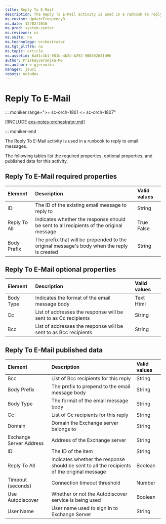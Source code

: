 ```yaml
---
title: Reply To E-Mail
description: The Reply To E-Mail activity is used in a runbook to reply to email messages.
ms.custom: UpdateFrequency3
ms.date: 12/02/2016
ms.prod: system-center
ms.reviewer: na
ms.suite: na
ms.technology: orchestrator
ms.tgt_pltfrm: na
ms.topic: article
ms.assetid: 6a81c1b1-081b-4b2d-b292-90030263fd96
author: PriskeyJeronika-MS
ms.author: v-gjeronika
manager: jsuri
robots: noindex
---
```

# Reply To E-Mail

::: moniker range=">= sc-orch-1801 <= sc-orch-1807"

[!INCLUDE [eos-notes-orchestrator.md](../includes/eos-notes-orchestrator.md)]

::: moniker-end

The Reply To E-Mail activity is used in a runbook to reply to email messages.

The following tables list the required properties, optional properties, and published data for this activity.

## Reply To E-Mail required properties

| **Element**  | **Description**   | **Valid values** |
|:---|:---|:---|
| ID   | The ID of the existing email message to reply to   | String   |
| Reply To All | Indicates whether the response should be sent to all recipients of the original message   | True<br>False   |
| Body Prefix  | The prefix that will be prepended to the original message's body when the reply is created | String   |

## Reply To E-Mail optional properties

| **Element** | **Description**   | **Valid values** |
|:---|:---|:---|
| Body Type   | Indicates the format of the email message body   | Text<br>Html   |
| Cc   | List of addresses the response will be sent to as Cc recipients  | String   |
| Bcc   | List of addresses the response will be sent to as Bcc recipients | String   |

## Reply To E-Mail published data

| **Element**   | **Description**   | **Valid values** |
|:---|:---|:---|
| Bcc   | List of Bcc recipients for this reply   | String   |
| Body Prefix   | The prefix to prepend to the email message body   | String   |
| Body Type   | The format of the email message body   | String   |
| Cc   | List of Cc recipients for this reply   | String   |
| Domain   | Domain the Exchange server belongs to   | String   |
| Exchange Server Address | Address of the Exchange server   | String   |
| ID   | The ID of the item   | String   |
| Reply To All   | Indicates whether the response should be sent to all the recipients of the original message | Boolean   |
| Timeout (seconds)   | Connection timeout threshold   | Number   |
| Use Autodiscover   | Whether or not the Autodiscover service is being used   | Boolean   |
| User Name   | User name used to sign in to Exchange Server   | String   |
